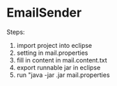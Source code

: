 # EmailSender
Steps:
1. import project into eclipse
2. setting in mail.properties
3. fill in content in mail.content.txt
4. export runnable jar in eclipse
5. run "java -jar .jar mail.properties
 